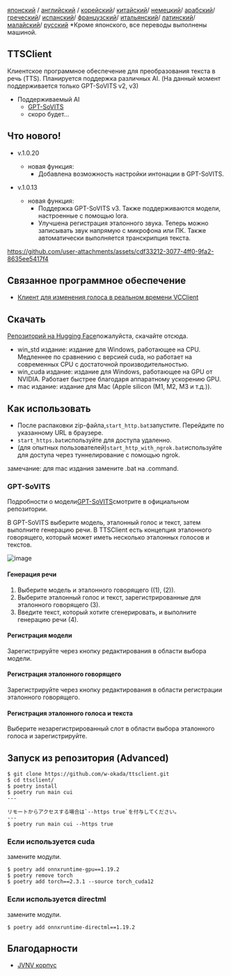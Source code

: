 [японский](/README.md) /
[английский](/docs_i18n/README_en.md) /
[корейский](/docs_i18n/README_ko.md)/
[китайский](/docs_i18n/README_zh.md)/
[немецкий](/docs_i18n/README_de.md)/
[арабский](/docs_i18n/README_ar.md)/
[греческий](/docs_i18n/README_el.md)/
[испанский](/docs_i18n/README_es.md)/
[французский](/docs_i18n/README_fr.md)/
[итальянский](/docs_i18n/README_it.md)/
[латинский](/docs_i18n/README_la.md)/
[малайский](/docs_i18n/README_ms.md)/
[русский](/docs_i18n/README_ru.md)
*Кроме японского, все переводы выполнены машиной.

## TTSClient

Клиентское программное обеспечение для преобразования текста в речь (TTS).
Планируется поддержка различных AI. (На данный момент поддерживается только GPT-SoVITS v2, v3)

* Поддерживаемый AI
  * [GPT-SoVITS](https://github.com/RVC-Boss/GPT-SoVITS)
  * скоро будет...

## Что нового!

* v.1.0.20
  * новая функция:
    * Добавлена возможность настройки интонации в GPT-SoVITS.

* v.1.0.13
  * новая функция:
    * Поддержка GPT-SoVITS v3. Также поддерживаются модели, настроенные с помощью lora.
    * Улучшена регистрация эталонного звука. Теперь можно записывать звук напрямую с микрофона или ПК. Также автоматически выполняется транскрипция текста.

https://github.com/user-attachments/assets/cdf33212-3077-4ff0-9fa2-8635ee5417f4

## Связанное программное обеспечение

* [Клиент для изменения голоса в реальном времени VCClient](https://github.com/w-okada/voice-changer)

## Скачать

[Репозиторий на Hugging Face](https://huggingface.co/wok000/ttsclient000/tree/main)пожалуйста, скачайте отсюда.

* win_std издание: издание для Windows, работающее на CPU. Медленнее по сравнению с версией cuda, но работает на современных CPU с достаточной производительностью.
* win_cuda издание: издание для Windows, работающее на GPU от NVIDIA. Работает быстрее благодаря аппаратному ускорению GPU.
* mac издание: издание для Mac (Apple silicon (M1, M2, M3 и т.д.)).

## Как использовать

* После распаковки zip-файла,`start_http.bat`запустите. Перейдите по указанному URL в браузере.
* `start_https.bat`используйте для доступа удаленно.
* (для опытных пользователей)`start_http_with_ngrok.bat`используйте для доступа через туннелирование с помощью ngrok.

замечание: для mac издания замените .bat на .command.

### GPT-SoVITS

Подробности о модели[GPT-SoVITS](https://github.com/RVC-Boss/GPT-SoVITS)смотрите в официальном репозитории.

В GPT-SoVITS выберите модель, эталонный голос и текст, затем выполните генерацию речи. В TTSClient есть концепция эталонного говорящего, который может иметь несколько эталонных голосов и текстов.

![image](https://github.com/user-attachments/assets/032a65ed-b9d5-4f8a-8efe-73bd10b66593)

#### Генерация речи

1. Выберите модель и эталонного говорящего ((1), (2)).
2. Выберите эталонный голос и текст, зарегистрированные для эталонного говорящего (3).
3. Введите текст, который хотите сгенерировать, и выполните генерацию речи (4).

#### Регистрация модели

Зарегистрируйте через кнопку редактирования в области выбора модели.

#### Регистрация эталонного говорящего

Зарегистрируйте через кнопку редактирования в области регистрации эталонного говорящего.

#### Регистрация эталонного голоса и текста

Выберите незарегистрированный слот в области выбора эталонного голоса и зарегистрируйте.

## Запуск из репозитория (Advanced)

```
$ git clone https://github.com/w-okada/ttsclient.git
$ cd ttsclient/
$ poetry install
$ poetry run main cui
---

リモートからアクセスする場合は`--https true`を付与してください。
---
$ poetry run main cui --https true
```

### Если используется cuda

замените модули.

```
$ poetry add onnxruntime-gpu==1.19.2
$ poetry remove torch
$ poetry add torch==2.3.1 --source torch_cuda12
```

### Если используется directml

замените модули.

```
$ poetry add onnxruntime-directml==1.19.2
```

## Благодарности

* [JVNV корпус](https://sites.google.com/site/shinnosuketakamichi/research-topics/jvnv_corpus)

